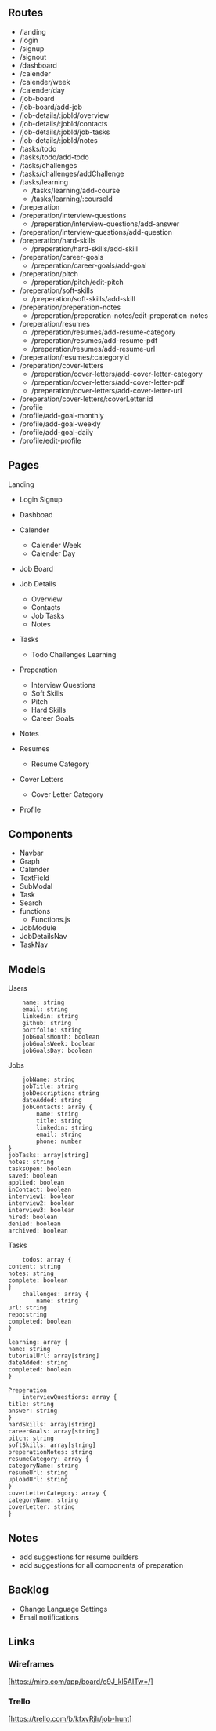
## Routes

- /landing
- /login
- /signup
- /signout
- /dashboard
- /calender
- /calender/week
- /calender/day
- /job-board
- /job-board/add-job
- /job-details/:jobId/overview
- /job-details/:jobId/contacts
- /job-details/:jobId/job-tasks
- /job-details/:jobId/notes
- /tasks/todo
- /tasks/todo/add-todo
- /tasks/challenges
- /tasks/challenges/addChallenge
- /tasks/learning
	- /tasks/learning/add-course
	- /tasks/learning/:courseId
- /preperation
- /preperation/interview-questions
	- /preperation/interview-questions/add-answer
- /preperation/interview-questions/add-question
- /preperation/hard-skills
	- /preperation/hard-skills/add-skill
- /preperation/career-goals
	- /preperation/career-goals/add-goal
- /preperation/pitch
	- /preperation/pitch/edit-pitch
- /preperation/soft-skills
	- /preperation/soft-skills/add-skill
- /preperation/preperation-notes
	- /preperation/preperation-notes/edit-preperation-notes
- /preperation/resumes
	- /preperation/resumes/add-resume-category
	- /preperation/resumes/add-resume-pdf
	- /preperation/resumes/add-resume-url
- /preperation/resumes/:categoryId
- /preperation/cover-letters
	- /preperation/cover-letters/add-cover-letter-category
	- /preperation/cover-letters/add-cover-letter-pdf
	- /preperation/cover-letters/add-cover-letter-url
- /preperation/cover-letters/:coverLetter:id
- /profile
- /profile/add-goal-monthly
- /profile/add-goal-weekly
- /profile/add-goal-daily
- /profile/edit-profile


## Pages

Landing
- Login
Signup
- Dashboad
- Calender 
	- Calender Week
	- Calender Day
- Job Board
- Job Details
	- Overview
	- Contacts
	- Job Tasks
	- Notes
- Tasks
	- Todo
	Challenges
	Learning
- Preperation
	- Interview Questions
	- Soft Skills
	- Pitch
	- Hard Skills
	- Career Goals
- Notes
- Resumes
	- Resume Category
- Cover Letters
	- Cover Letter Category

- Profile


## Components

- Navbar
- Graph
- Calender
- TextField
- SubModal
- Task
- Search
- functions
	- Functions.js
- JobModule
- JobDetailsNav
- TaskNav


## Models

Users

```
	name: string
	email: string
	linkedin: string
	github: string
	portfolio: string
	jobGoalsMonth: boolean
	jobGoalsWeek: boolean
	jobGoalsDay: boolean
```
	
Jobs

```
	jobName: string
	jobTitle: string
	jobDescription: string
	dateAdded: string
	jobContacts: array {
		name: string
		title: string
		linkedin: string
		email: string
		phone: number
}
jobTasks: array[string]
notes: string
tasksOpen: boolean
saved: boolean
applied: boolean
inContact: boolean
interview1: boolean
interview2: boolean
interview3: boolean
hired: boolean
denied: boolean
archived: boolean
```

Tasks

```
	todos: array {
content: string
notes: string
complete: boolean
}
	challenges: array {
		name: string
url: string
repo:string
completed: boolean
}

learning: array {
name: string
tutorialUrl: array[string]
dateAdded: string
completed: boolean
}

Preperation 
	interviewQuestions: array {
title: string
answer: string
}
hardSkills: array[string]
careerGoals: array[string]
pitch: string
softSkills: array[string]
preperationNotes: string
resumeCategory: array {
categoryName: string
resumeUrl: string
uploadUrl: string
}
coverLetterCategory: array {
categoryName: string
coverLetter: string
}
```

## Notes

- add suggestions for resume builders
- add suggestions for all components of preparation 



## Backlog

- Change Language Settings
- Email notifications


## Links

### Wireframes
[https://miro.com/app/board/o9J_kl5AITw=/]

### Trello
[https://trello.com/b/kfxvRjIr/job-hunt]